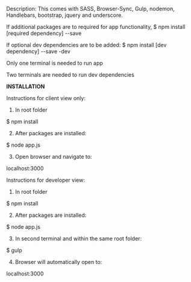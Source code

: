 Description:
This comes with SASS, Browser-Sync, Gulp, nodemon, Handlebars, bootstrap, jquery and underscore.

If additional packages are to required for app functionality, 
  $ npm install [required dependency] --save 


If optional dev dependencies are to be added:
  $ npm install [dev dependency] --save -dev

Only one terminal is needed to run app

Two terminals are needed to run dev dependencies

**INSTALLATION**

Instructions for client view only:

1. In root folder

$ npm install

2. After packages are installed:

$ node app.js

3. Open browser and navigate to:

localhost:3000


Instructions for developer view:

1. In root folder

$ npm install

2. After packages are installed:

$ node app.js

3. In second terminal and within the same root folder:

$ gulp

4. Browser will automatically open to:

localhost:3000





